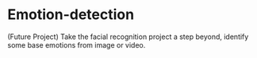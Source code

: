 # Emotion-detection
(Future Project) Take the facial recognition project a step beyond, identify some base emotions from image or video.
